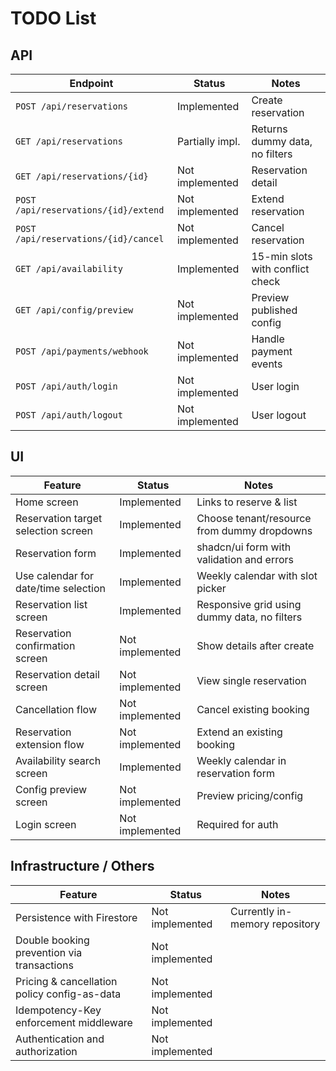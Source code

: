 # TODO List

## API

| Endpoint                             | Status          | Notes                            |
| ------------------------------------ | --------------- | -------------------------------- |
| `POST /api/reservations`             | Implemented     | Create reservation               |
| `GET /api/reservations`              | Partially impl. | Returns dummy data, no filters   |
| `GET /api/reservations/{id}`         | Not implemented | Reservation detail               |
| `POST /api/reservations/{id}/extend` | Not implemented | Extend reservation               |
| `POST /api/reservations/{id}/cancel` | Not implemented | Cancel reservation               |
| `GET /api/availability`              | Implemented     | 15-min slots with conflict check |
| `GET /api/config/preview`            | Not implemented | Preview published config         |
| `POST /api/payments/webhook`         | Not implemented | Handle payment events            |
| `POST /api/auth/login`               | Not implemented | User login                       |
| `POST /api/auth/logout`              | Not implemented | User logout                      |

## UI

| Feature                              | Status          | Notes                                        |
| ------------------------------------ | --------------- | -------------------------------------------- |
| Home screen                          | Implemented     | Links to reserve & list                      |
| Reservation target selection screen  | Implemented     | Choose tenant/resource from dummy dropdowns  |
| Reservation form                     | Implemented     | shadcn/ui form with validation and errors    |
| Use calendar for date/time selection | Implemented     | Weekly calendar with slot picker             |
| Reservation list screen              | Implemented     | Responsive grid using dummy data, no filters |
| Reservation confirmation screen      | Not implemented | Show details after create                    |
| Reservation detail screen            | Not implemented | View single reservation                      |
| Cancellation flow                    | Not implemented | Cancel existing booking                      |
| Reservation extension flow           | Not implemented | Extend an existing booking                   |
| Availability search screen           | Implemented     | Weekly calendar in reservation form          |
| Config preview screen                | Not implemented | Preview pricing/config                       |
| Login screen                         | Not implemented | Required for auth                            |

## Infrastructure / Others

| Feature                                      | Status          | Notes                          |
| -------------------------------------------- | --------------- | ------------------------------ |
| Persistence with Firestore                   | Not implemented | Currently in-memory repository |
| Double booking prevention via transactions   | Not implemented |                                |
| Pricing & cancellation policy config-as-data | Not implemented |                                |
| Idempotency-Key enforcement middleware       | Not implemented |                                |
| Authentication and authorization             | Not implemented |                                |
